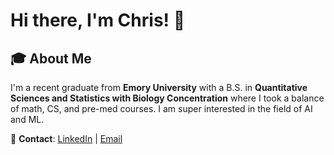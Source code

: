 # Hi there, I'm Chris! 👋

## 🎓 About Me
I'm a recent graduate from **Emory University** with a B.S. in **Quantitative Sciences and Statistics with Biology Concentration** where I took a balance of math, CS, and pre-med courses. I am super interested in the field of AI and ML. 

📧 **Contact**: [LinkedIn](https://linkedin.com/in/chrisgyulkim) | [Email](mailto:gyul.chris@gmail.com)

